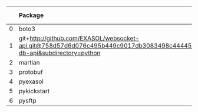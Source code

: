<!-- markdown-link-check-disable -->

|    | Package                                                                                                                       | Version in 4.3.0     | Version in 5.0.0     | Status   |
|---:|:------------------------------------------------------------------------------------------------------------------------------|:---------------------|:---------------------|:---------|
|  0 | boto3                                                                                                                         | 1.17.96              | 1.17.96              |          |
|  1 | git+http://github.com/EXASOL/websocket-api.git@758d57d6d076c495b449c9017db3083498c44445#egg=exasol-db-api&subdirectory=python | No version specified | No version specified |          |
|  2 | martian                                                                                                                       | 1.4                  | 1.4                  |          |
|  3 | protobuf                                                                                                                      | 3.17.3               | 3.17.3               |          |
|  4 | pyexasol                                                                                                                      | 0.20.0               | 0.20.0               |          |
|  5 | pykickstart                                                                                                                   | 3.33                 | 3.33                 |          |
|  6 | pysftp                                                                                                                        | 0.2.9                | 0.2.9                |          |